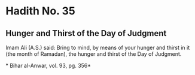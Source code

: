 Hadith No. 35
=============

Hunger and Thirst of the Day of Judgment
----------------------------------------

Imam Ali (A.S.) said: Bring to mind, by means of your hunger and thirst
in it (the month of Ramadan), the hunger and thirst of the Day of
Judgment.

* Bihar al-Anwar, vol. 93, pg. 356*


